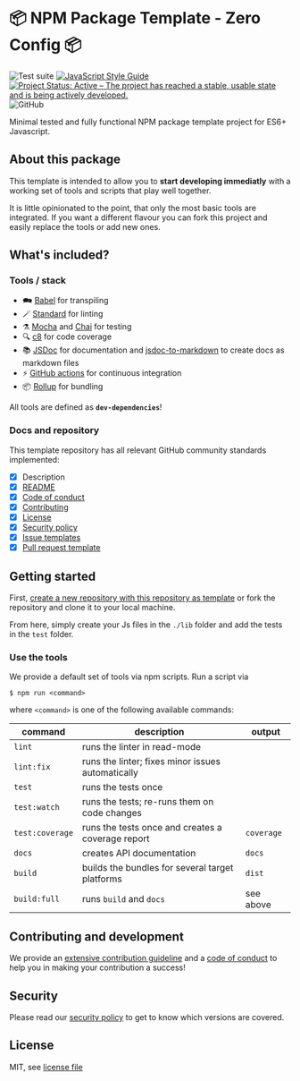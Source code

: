 # 📦 NPM Package Template - Zero Config 📦

![Test suite](https://github.com/jankapunkt/npm-package-template/workflows/Test%20suite/badge.svg)
[![JavaScript Style Guide](https://img.shields.io/badge/code_style-standard-brightgreen.svg)](https://standardjs.com)
[![Project Status: Active – The project has reached a stable, usable state and is being actively developed.](https://www.repostatus.org/badges/latest/active.svg)](https://www.repostatus.org/#active)
![GitHub](https://img.shields.io/github/license/jankapunkt/npm-package-template)

Minimal tested and fully functional NPM package template project for ES6+ Javascript.

## About this package

This template is intended to allow you to **start developing immediatly** with a working set
of tools and scripts that play well together.

It is little opinionated to the point, that only the most basic tools are integrated.
If you want a different flavour you can fork this project and easily replace the tools or add new ones.

## What's included?

### Tools / stack

* 🗪 [Babel](https://babeljs.io/) for transpiling
* 🪄 [Standard](https://standardjs.com/) for linting
* ⚗️ [Mocha](https://mochajs.org/) and [Chai](https://www.chaijs.com) for testing
* 🔍 [c8](https://github.com/bcoe/c8) for code coverage
* 📚 [JSDoc](https://jsdoc.app/) for documentation and [jsdoc-to-markdown](https://www.npmjs.com/package/jsdoc-to-markdown) to create docs as markdown files
* ⚡ [GitHub actions](https://github.com/features/actions) for continuous integration
* 📦 [Rollup](https://rollupjs.org) for bundling

All tools are defined as **`dev-dependencies`**!

### Docs and repository

This template repository has all relevant GitHub community standards implemented:

- [x] Description
- [x] [README](./README.md)
- [x] [Code of conduct](./CODE_OF_CONDUCT.md)
- [x] [Contributing](./CONTRIBUTING.md)
- [x] [License](./LICENSE)
- [x] [Security policy](./SECURITY.md)
- [x] [Issue templates](./.github/ISSUE_TEMPLATE)
- [x] [Pull request template](./.github/PULL_REQUEST_TEMPLATE.md)

## Getting started

First, [create a new repository with this repository as template](https://docs.github.com/en/repositories/creating-and-managing-repositories/creating-a-repository-from-a-template)
or fork the repository and clone it to your local machine.

From here, simply create your Js files in the `./lib` folder and add the tests in the `test` folder.

### Use the tools

We provide a default set of tools via npm scripts. Run a script via

```shell
$ npm run <command>
```

where `<command>` is one of the following available commands:

| command         | description                                       | output     |
|-----------------|---------------------------------------------------|------------|
| `lint`          | runs the linter in read-mode                      |            |
| `lint:fix`      | runs the linter; fixes minor issues automatically |            |
| `test`          | runs the tests once                               |            |
| `test:watch`    | runs the tests; re-runs them on code changes      |            |
| `test:coverage` | runs the tests once and creates a coverage report | `coverage` |
| `docs`          | creates API documentation                         | `docs`     |
| `build`         | builds the bundles for several target platforms   | `dist`     |
| `build:full`    | runs `build` and `docs`                           | see above  |

## Contributing and development

We provide an [extensive contribution guideline](./CONTRIBUTING.md) and a [code of conduct](./CODE_OF_CONDUCT.md)
to help you in making your contribution a success!

## Security

Please read our [security policy](./SECURITY.md) to get to know which versions are covered.

## License

MIT, see [license file](LICENSE)
